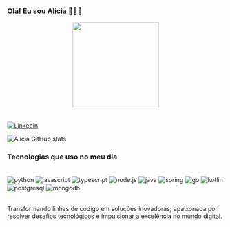 ### Olá! Eu sou Alícia 👩🏻‍💻
<div id="header" align="center">
<img src="https://media.giphy.com/media/WIQ0N0OUvei1OW1h9Z/giphy.gif"width="200"/>
</div></br>

[![Linkedin](https://img.shields.io/badge/LinkedIn-0077B5?style=for-the-badge&logo=linkedin&logoColor=white)](https://www.linkedin.com/in/alicia-alexia-554a2a1b0/)

![Alícia GitHub stats](https://github-readme-stats.vercel.app/api?username=alicia-alexia&show_icons=true&theme=radical)

### Tecnologias que uso no meu dia
<div style="display: inline_block"></br>
<img align="center" alt="python "src="https://img.shields.io/badge/Python-14354C?style=for-the-badge&logo=python&logoColor=white" />
<img align="center" alt="javascript "src="https://img.shields.io/badge/JavaScript-F7DF1E?style=for-the-badge&logo=javascript&logoColor=black"/>
<img align="center" alt="typescript "src="https://img.shields.io/badge/TypeScript-007ACC?style=for-the-badge&logo=typescript&logoColor=white"/>
<img align="center" alt="node.js "src="https://img.shields.io/badge/Node.js-43853D?style=for-the-badge&logo=node.js&logoColor=white"/>
<img align="center" alt="java "src="https://img.shields.io/badge/Java-ED8B00?style=for-the-badge&logo=openjdk&logoColor=whit"/>
<img align="center" alt="spring "src="https://img.shields.io/badge/Spring-6DB33F?style=for-the-badge&logo=spring&logoColor=whit"/>
<img align="center" alt="go "src="https://img.shields.io/badge/Go-00ADD8?style=for-the-badge&logo=go&logoColor=white"/>
<img align="center" alt="kotlin "src="https://img.shields.io/badge/Kotlin-0095D5?&style=for-the-badge&logo=kotlin&logoColor=white"/>
<img align="center" alt="postgresql "src="https://img.shields.io/badge/PostgreSQL-316192?style=for-the-badge&logo=postgresql&logoColor=white"/>
<img align="center" alt="mongodb "src="https://img.shields.io/badge/MongoDB-4EA94B?style=for-the-badge&logo=mongodb&logoColor=whitehttps://img.shields.io/badge/MongoDB-4EA94B?style=for-the-badge&logo=mongodb&logoColor=white"/>

</div><br/>

Transformando linhas de código em soluções inovadoras; apaixonada por resolver desafios tecnológicos e impulsionar a excelência no mundo digital.

